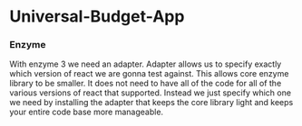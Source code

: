 # Universal-Budget-App
### Enzyme

With enzyme 3 we need an adapter. Adapter allows us to specify exactly which version of react we are gonna test against. This allows core enzyme library to be smaller. It does not need to have all of the code for all of the various versions of react that supported. Instead we just specify which one we need by installing the adapter that keeps the core library light and keeps your entire code base more manageable. 
